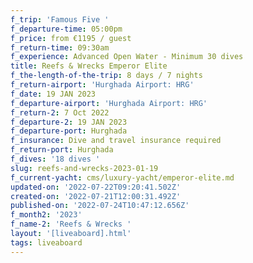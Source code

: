 ```yaml
---
f_trip: 'Famous Five '
f_departure-time: 05:00pm
f_price: from €1195 / guest
f_return-time: 09:30am
f_experience: Advanced Open Water - Minimum 30 dives
title: Reefs & Wrecks Emperor Elite
f_the-length-of-the-trip: 8 days / 7 nights
f_return-airport: 'Hurghada Airport: HRG'
f_date: 19 JAN 2023
f_departure-airport: 'Hurghada Airport: HRG'
f_return-2: 7 Oct 2022
f_departure-2: 19 JAN 2023
f_departure-port: Hurghada
f_insurance: Dive and travel insurance required
f_return-port: Hurghada
f_dives: '18 dives '
slug: reefs-and-wrecks-2023-01-19
f_current-yacht: cms/luxury-yacht/emperor-elite.md
updated-on: '2022-07-22T09:20:41.502Z'
created-on: '2022-07-21T12:00:31.492Z'
published-on: '2022-07-24T10:47:12.656Z'
f_month2: '2023'
f_name-2: 'Reefs & Wrecks '
layout: '[liveaboard].html'
tags: liveaboard
---
```



